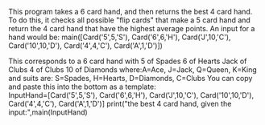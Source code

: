 This program takes a 6 card hand, and then returns the best 4 card hand.
To do this, it checks all possible "flip cards" that make a 5 card hand and return the 4 card hand that have the highest average points.
An input for a hand would be: 
main([Card('5',5,'S'),
Card('6',6,'H'),
Card('J',10,'C'),
Card('10',10,'D'),
Card('4',4,'C'),
Card('A',1,'D')])

This corresponds to a 6 card hand with
5 of Spades
6 of Hearts
Jack of Clubs
4 of Clubs
10 of Diamonds
where:A=Ace, J=Jack, Q=Queen, K=King and suits are: S=Spades, H=Hearts, D=Diamonds, C=Clubs
You can copy and paste this into the bottom as a template:              
InputHand=[Card('5',5,'S'),
Card('6',6,'H'),
Card('J',10,'C'),
Card('10',10,'D'),
Card('4',4,'C'),
Card('A',1,'D')]
print("the best 4 card hand, given the input:",main(InputHand)
